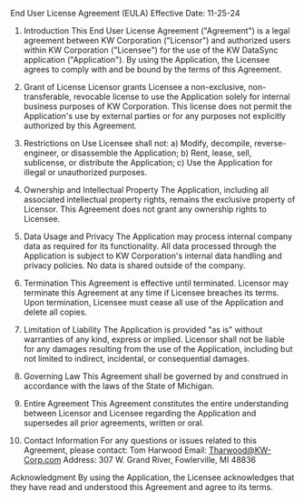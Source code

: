 End User License Agreement (EULA)
Effective Date: 11-25-24

1. Introduction
This End User License Agreement ("Agreement") is a legal agreement between KW Corporation ("Licensor") and authorized users within KW Corporation ("Licensee") for the use of the KW DataSync application ("Application"). By using the Application, the Licensee agrees to comply with and be bound by the terms of this Agreement.

2. Grant of License
Licensor grants Licensee a non-exclusive, non-transferable, revocable license to use the Application solely for internal business purposes of KW Corporation. This license does not permit the Application's use by external parties or for any purposes not explicitly authorized by this Agreement.

3. Restrictions on Use
Licensee shall not:
a) Modify, decompile, reverse-engineer, or disassemble the Application;
b) Rent, lease, sell, sublicense, or distribute the Application;
c) Use the Application for illegal or unauthorized purposes.

4. Ownership and Intellectual Property
The Application, including all associated intellectual property rights, remains the exclusive property of Licensor. This Agreement does not grant any ownership rights to Licensee.

5. Data Usage and Privacy
The Application may process internal company data as required for its functionality. All data processed through the Application is subject to KW Corporation's internal data handling and privacy policies. No data is shared outside of the company.

6. Termination
This Agreement is effective until terminated. Licensor may terminate this Agreement at any time if Licensee breaches its terms. Upon termination, Licensee must cease all use of the Application and delete all copies.

7. Limitation of Liability
The Application is provided "as is" without warranties of any kind, express or implied. Licensor shall not be liable for any damages resulting from the use of the Application, including but not limited to indirect, incidental, or consequential damages.

8. Governing Law
This Agreement shall be governed by and construed in accordance with the laws of the State of Michigan.

9. Entire Agreement
This Agreement constitutes the entire understanding between Licensor and Licensee regarding the Application and supersedes all prior agreements, written or oral.

10. Contact Information
For any questions or issues related to this Agreement, please contact:
Tom Harwood
Email: Tharwood@KW-Corp.com
Address: 307 W. Grand River, Fowlerville, MI 48836

Acknowledgment
By using the Application, the Licensee acknowledges that they have read and understood this Agreement and agree to its terms.

